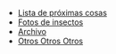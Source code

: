 <div class="text-2xl">

- [Lista de próximas cosas](/other/other/soon)
- [Fotos de insectos](/other/other/photos)
- [Archivo](/other/other/archive)
- [Otros Otros Otros](/other/other/other)

</div>
